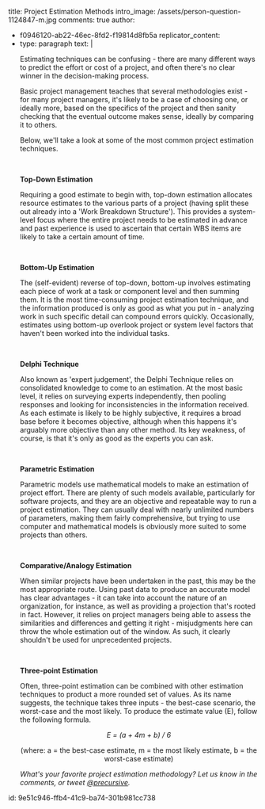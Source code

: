 title: Project Estimation Methods
intro_image: /assets/person-question-1124847-m.jpg
comments: true
author:
  - f0946120-ab22-46ec-8fd2-f19814d8fb5a
replicator_content:
  - 
    type: paragraph
    text: |
      <p>Estimating techniques can be confusing - there are many different ways to predict the effort or cost of a project, and often there's no clear winner in the decision-making process.</p><p>Basic project management teaches that several methodologies exist - for many project managers, it's likely to be a case of choosing one, or ideally more, based on the specifics of the project and then sanity checking that the eventual outcome makes sense, ideally by comparing it to others.</p><p>Below, we'll take a look at some of the most common project estimation techniques.</p><p>&nbsp;</p><p><strong>Top-Down Estimation</strong></p><p>Requiring a good estimate to begin with, top-down estimation allocates resource estimates to the various parts of a project (having split these out already into a 'Work Breakdown Structure'). This provides a system-level focus where the entire project needs to be estimated in advance and past experience is used to ascertain that certain WBS items are likely to take a certain amount of time.</p><p>&nbsp;</p><p><strong>Bottom-Up Estimation</strong></p><p>The (self-evident) reverse of top-down, bottom-up involves estimating each piece of work at a task or component level and then summing them. It is the most time-consuming project estimation technique, and the information produced is only as good as what you put in - analyzing work in such specific detail can compound errors quickly. Occasionally, estimates using bottom-up overlook project or system level factors that haven't been worked into the individual tasks.</p><p>&nbsp;</p><p><strong>Delphi Technique</strong></p><p>Also known as 'expert judgement', the Delphi Technique relies on consolidated knowledge to come to an estimation. At the most basic level, it relies on surveying experts independently, then pooling responses and looking for inconsistencies in the information received. As each estimate is likely to be highly subjective, it requires a broad base before it becomes objective, although when this happens it's arguably more objective than any other method. Its key weakness, of course, is that it's only as good as the experts you can ask.</p><p>&nbsp;</p><p><strong>Parametric Estimation</strong></p><p>Parametric models use mathematical models to make an estimation of project effort. There are plenty of such models available, particularly for software projects, and they are an objective and repeatable way to run a project estimation. They can usually deal with nearly unlimited numbers of parameters, making them fairly comprehensive, but trying to use computer and mathematical models is obviously more suited to some projects than others.</p><p>&nbsp;</p><p><strong>Comparative/Analogy Estimation</strong></p><p>When similar projects have been undertaken in the past, this may be the most appropriate route. Using past data to produce an accurate model has clear advantages - it can take into account the nature of an organization, for instance, as well as providing a projection that's rooted in fact. However, it relies on project managers being able to assess the similarities and differences and getting it right - misjudgments here can throw the whole estimation out of the window. As such, it clearly shouldn't be used for unprecedented projects.</p><p>&nbsp;</p><p><strong>Three-point Estimation</strong></p><p>Often, three-point estimation can be combined with other estimation techniques to product a more rounded set of values. As its name suggests, the technique takes three inputs - the best-case scenario, the worst-case and the most likely. To produce the estimate value (E), follow the following formula.</p><p style="text-align: center;"><em>E = (a + 4m + b) / 6</em></p><p style="text-align: center;">(where: a = the best-case estimate, m = the most likely estimate, b = the worst-case estimate)</p><p><em>What's your favorite project estimation methodology? Let us know in the comments, or tweet <a href="http://www.twitter.com/precursive" target="_blank">@precursive</a>.</em></p>
id: 9e51c946-ffb4-41c9-ba74-301b981cc738

